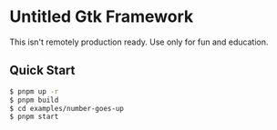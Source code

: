 # Untitled Gtk Framework

This isn't remotely production ready. Use only for fun and education.

## Quick Start

```sh
$ pnpm up -r
$ pnpm build
$ cd examples/number-goes-up
$ pnpm start
```
